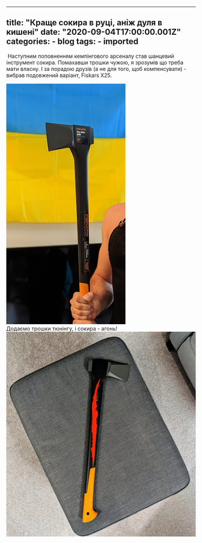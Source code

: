 
---
title: "Краще сокира в руці, аніж дуля в кишені"
date: "2020-09-04T17:00:00.001Z"
categories:
    - blog
tags:
    - imported
---

 Наступним поповненням кемпінгового арсеналу став шанцевий інструмент сокира. Помахавши трошки чужою, я зрозумів що треба мати власну. І за порадою друзів (а не для того, щоб компенсувати) \- вибрав подовжений варіант, Fiskars X25\.

[![](thumb_00.jpg)](img00.jpg)  
Додаємо трошки тюнінгу, і сокира \- агонь!  
[![](thumb_01.jpg)](img01.jpg)  
  


  


  



